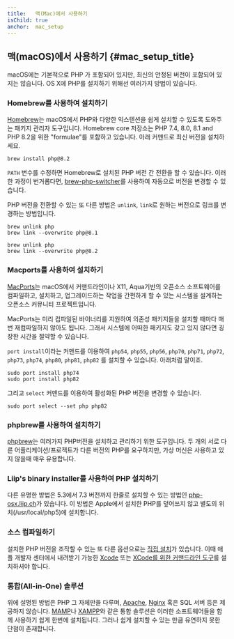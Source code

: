 ```yaml
---
title:   맥(Mac)에서 사용하기
isChild: true
anchor:  mac_setup
---
```


## 맥(macOS)에서 사용하기 {#mac_setup_title}

macOS에는 기본적으로 PHP 가 포함되어 있지만, 최신의 안정된 버전이 포함되어 있지는 않습니다. OS X에 PHP를 설치하기 위해선 여러가지 방법이 있습니다.

### Homebrew를 사용하여 설치하기

[Homebrew]는 macOS에서 PHP와 다양한 익스텐션을 쉽게 설치할 수 있도록 도와주는 패키지 관리자 도구입니다.
Homebrew core 저장소는 PHP 7.4, 8.0, 8.1 and PHP 8.2을 위한 "formulae"를 포함하고 있습니다. 아래 커맨드로 최신 버전을 설치하세요.

```
brew install php@8.2
```

`PATH`
변수를 수정하면 Homebrew로 설치된 PHP 버전 간 전환을 할 수 있습니다. 이러한 과정이 번거롭다면,
[brew-php-switcher][brew-php-switcher]를 사용하여 자동으로 버전을 변경할 수 있습니다.

PHP 버전을 전환할 수 있는 또 다른 방법은 `unlink`, `link`로 원하는 버전으로 링크를 변경하는 방법입니다.

```
brew unlink php
brew link --overwrite php@8.1
```

```
brew unlink php
brew link --overwrite php@8.2
```

### Macports를 사용하여 설치하기

[MacPorts]는 macOS에서 커맨드라인이나 X11, Aqua기반의 오픈소스 소프트웨어를 컴파일하고, 설치하고, 업그레이드하는
작업을 간편하게 할 수 있는 시스템을 설계하는 오픈소스 커뮤니티 프로젝트입니다.

MacPorts는 미리 컴파일된 바이너리를 지원하여 의존성 패키지들을 설치할 때마다 매번 재컴파일하지 않아도 됩니다. 그래서
시스템에 어떠한 패키지도 갖고 있지 않다면 굉장한 시간을 절약할 수 있습니다.

`port install`이라는 커맨드를 이용하여 `php54`, `php55`, `php56`, `php70`, `php71`, `php72`, `php73`, `php74`, `php80`, `php81`, `php82` 를 설치할 수 있습니다. 아래처럼 말이죠.

    sudo port install php74
    sudo port install php82

그리고 `select` 커맨드를 이용하여 활성화된 PHP 버전을 변경할 수 있습니다.

    sudo port select --set php php82

### phpbrew를 사용하여 설치하기


[phpbrew]는 여러가지 PHP버전을 설치하고 관리하기 위한 도구입니다. 두 개의 서로 다른 어플리케이션/프로젝트가 다른 버전의
PHP를 요구하지만, 가상 머신은 사용하고 있지 않을때 매우 유용합니다.

### Liip's binary installer를 사용하여 PHP 설치하기
다른 유명한 방법은 5.3에서 7.3 버전까지 한줄로 설치할 수 있는 방법인 [php-osx.liip.ch]가 있습니다.
이 방법은 Apple에서 설치한 PHP를 덮어쓰지 않고 별도의 위치(/usr/local/php5)에 설치합니다.

### 소스 컴파일하기

설치한 PHP 버전을 조작할 수 있는 또 다른 옵션으로는 [직접 설치][mac-compile]가 있습니다. 이때 애플 개발자 센터에서
내려받기 가능한 [Xcode][xcode-gcc-substitution] 또는 [XCode를 위한 커맨드라인 도구]["Command Line Tools for XCode"]를
설치하셔야 합니다.

### 통합(All-in-One) 솔루션

위에 설명된 방법은 PHP 그 자체만을 다루며, [Apache][apache], [Nginx][nginx] 혹은 SQL 서버 등은 제공하지 않습니다.
[MAMP][mamp-downloads]나 [XAMPP][xampp]와 같은 통합 솔루션은 이러한 소프트웨어들을 함께 사용하기 쉽게 한번에
설치됩니다. 그러나 쉽게 설치할 수 있는 만큼 유연하지 못한 단점이 존재합니다.

[Homebrew]: https://brew.sh/
[MacPorts]: https://www.macports.org/install.php
[phpbrew]: https://github.com/phpbrew/phpbrew
[php-osx.liip.ch]: https://web.archive.org/web/20220505163210/https://php-osx.liip.ch/
[mac-compile]: https://www.php.net/install.macosx.compile
[xcode-gcc-substitution]: https://github.com/kennethreitz/osx-gcc-installer
["Command Line Tools for XCode"]: https://developer.apple.com/downloads
[apache]: https://httpd.apache.org/
[nginx]: https://www.nginx.com/
[mamp-downloads]: https://www.mamp.info/en/downloads/
[xampp]: https://www.apachefriends.org/
[brew-php-switcher]: https://github.com/philcook/brew-php-switcher
